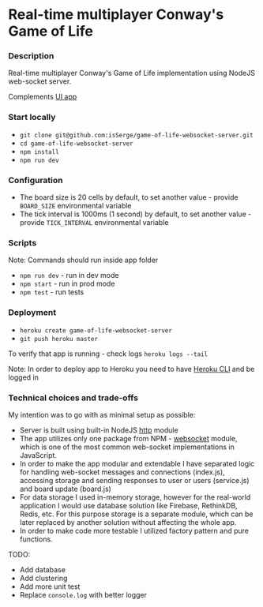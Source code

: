 # Real-time multiplayer Conway's Game of Life

### Description

Real-time multiplayer Conway's Game of Life implementation using NodeJS web-socket server.

Complements [UI app](https://github.com/isSerge/game-of-life-websocket-server)

### Start locally

-   `git clone git@github.com:isSerge/game-of-life-websocket-server.git`
-   `cd game-of-life-websocket-server`
-   `npm install`
-   `npm run dev`

### Configuration

-   The board size is 20 cells by default, to set another value - provide `BOARD_SIZE` environmental variable
-   The tick interval is 1000ms (1 second) by default, to set another value - provide `TICK_INTERVAL` environmental variable

### Scripts

Note: Commands should run inside app folder

-   `npm run dev` - run in dev mode
-   `npm start` - run in prod mode
-   `npm test` - run tests

### Deployment

-   `heroku create game-of-life-websocket-server`
-   `git push heroku master`

To verify that app is running - check logs `heroku logs --tail`

Note: In order to deploy app to Heroku you need to have [Heroku CLI](https://devcenter.heroku.com/articles/getting-started-with-nodejs#set-up) and be logged in

### Technical choices and trade-offs

My intention was to go with as minimal setup as possible:

-   Server is built using built-in NodeJS [http](https://nodejs.org/api/http.html) module
-   The app utilizes only one package from NPM - [websocket](https://www.npmjs.com/package/websocket) module, which is one of the most common web-socket implementations in JavaScript.
-   In order to make the app modular and extendable I have separated logic for handling web-socket messages and connections (index.js), accessing storage and sending responses to user or users (service.js) and board update (board.js)
-   For data storage I used in-memory storage, however for the real-world application I would use database solution like Firebase, RethinkDB, Redis, etc. For this purpose storage is a separate module, which can be later replaced by another solution without affecting the whole app.
-   In order to make code more testable I utilized factory pattern and pure functions.

TODO:

-   Add database
-   Add clustering
-   Add more unit test
-   Replace `console.log` with better logger
